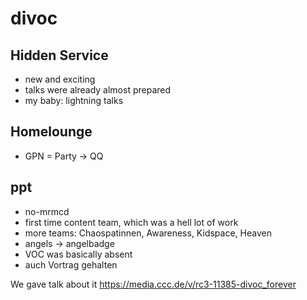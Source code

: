 # divoc

## Hidden Service
* new and exciting
* talks were already almost prepared
* my baby: lightning talks

## Homelounge
* GPN = Party
-> QQ

## ppt
* no-mrmcd
* first time content team, which was a hell lot of work
* more teams: Chaospatinnen, Awareness, Kidspace, Heaven
* angels -> angelbadge
* VOC was basically absent
* auch Vortrag gehalten

We gave talk about it https://media.ccc.de/v/rc3-11385-divoc_forever